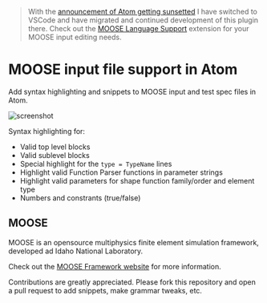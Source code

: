 > With the [announcement of Atom getting sunsetted](https://github.blog/2022-06-08-sunsetting-atom/) I have switched to VSCode and have migrated and continued development of this plugin there. Check out the [MOOSE Language Support](https://marketplace.visualstudio.com/items?itemName=DanielSchwen.moose-language-support) extension for your MOOSE input editing needs.

# MOOSE input file support in Atom

Add syntax highlighting and snippets to MOOSE input and test spec files in Atom.

![screenshot](http://i.imgur.com/57fmKBz.png)

Syntax highlighting for:
* Valid top level blocks
* Valid sublevel blocks
* Special highlight for the ```type = TypeName``` lines
* Highlight valid Function Parser functions in parameter strings
* Highlight valid parameters for shape function family/order and element type
* Numbers and constrants (true/false)

## MOOSE

MOOSE is an opensource multiphysics finite element simulation framework, developed ad Idaho National Laboratory.

Check out the [MOOSE Framework website](http://mooseframework.org) for more information.

Contributions are greatly appreciated. Please fork this repository and open a
pull request to add snippets, make grammar tweaks, etc.
